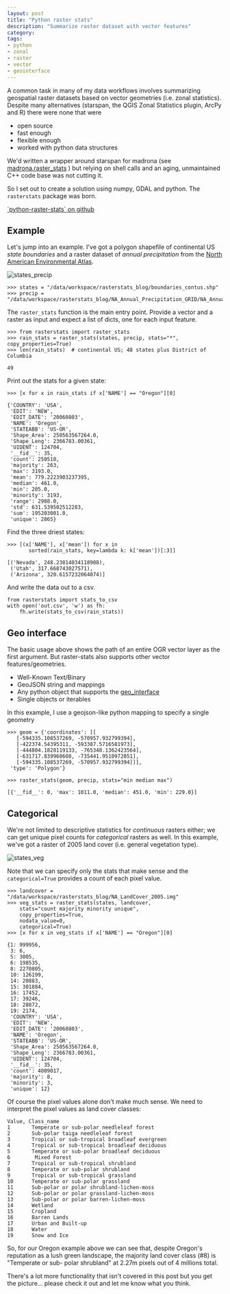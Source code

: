 ```yaml
---
layout: post
title: "Python raster stats"
description: "Summarize raster dataset with vector features"
category: 
tags:
- python
- zonal
- raster
- vector
- geointerface
---
```


A common task in many of my data workflows involves summarizing geospatial
raster datasets based on vector geometries (i.e. zonal statistics). Despite many
alternatives (starspan, the QGIS Zonal Statistics plugin, ArcPy and R) there
were none that were

* open source
* fast enough
* flexible enough
* worked with python data structures

We'd written a wrapper around starspan for madrona (see [madrona.raster_stats](https://github.com/Ecotrust/madrona/blob/master/docs/raster_stats.rst) ) but
relying on shell calls and an aging, unmaintained C++ code base was not cutting
it.

So I set out to create a solution using numpy, GDAL and python. The
`rasterstats` package was born. 

<p><a href="https://github.com/perrygeo/python-raster-stats" class="btn btn-primary">`python-raster-stats` on github</a></p>

## Example
Let's jump into an example. I've got a polygon shapefile of continental US
*state boundaries* and a raster dataset of *annual precipitation* from the
[North American Environmental
Atlas](http://www.cec.org/Page.asp?PageID=924&amp;ContentID=2336).

![states_precip](/assets/img/states_precip.jpeg)


    >>> states = "/data/workspace/rasterstats_blog/boundaries_contus.shp"
    >>> precip = "/data/workspace/rasterstats_blog/NA_Annual_Precipitation_GRID/NA_Annual_Precipitation/data/na_anprecip/hdr.adf"

The `raster_stats` function is the main entry point. Provide a vector and a
raster as input and expect a list of dicts, one for each input feature.


    >>> from rasterstats import raster_stats
    >>> rain_stats = raster_stats(states, precip, stats="*", copy_properties=True)
    >>> len(rain_stats)  # continental US; 48 states plus District of Columbia

    49


Print out the stats for a given state:


    >>> [x for x in rain_stats if x['NAME'] == "Oregon"][0]

    {'COUNTRY': 'USA',
     'EDIT': 'NEW',
     'EDIT_DATE': '20060803',
     'NAME': 'Oregon',
     'STATEABB': 'US-OR',
     'Shape_Area': 250563567264.0,
     'Shape_Leng': 2366783.00361,
     'UIDENT': 124704,
     '__fid__': 35,
     'count': 250510,
     'majority': 263,
     'max': 3193.0,
     'mean': 779.2223903237395,
     'median': 461.0,
     'min': 205.0,
     'minority': 3193,
     'range': 2988.0,
     'std': 631.539502512283,
     'sum': 195203001.0,
     'unique': 2865}



Find the three driest states:


    >>> [(x['NAME'], x['mean']) for x in 
           sorted(rain_stats, key=lambda k: k['mean'])[:3]]

    [('Nevada', 248.23814034118908),
     ('Utah', 317.668743027571),
     ('Arizona', 320.6157232064074)]


And write the data out to a csv.


    from rasterstats import stats_to_csv
    with open('out.csv', 'w') as fh:
        fh.write(stats_to_csv(rain_stats))


## Geo interface
The basic usage above shows the path of an entire OGR vector layer as the first argument. But raster-stats
also supports other vector features/geometries.

* Well-Known Text/Binary
* GeoJSON string and mappings
* Any python object that supports the [geo_interface](https://gist.github.com/sgillies/2217756)
* Single objects or iterables

In this example, I use a geojson-like python mapping to specify a single geometry

    >>> geom = {'coordinates': [[
       [-594335.108537269, -570957.932799394],
       [-422374.54395311, -593387.5716581973],
       [-444804.1828119133, -765348.1362423564],
       [-631717.839968608, -735441.9510972851],
       [-594335.108537269, -570957.932799394]]],
     'type': 'Polygon'}
 
    >>> raster_stats(geom, precip, stats="min median max")
 
    [{'__fid__': 0, 'max': 1011.0, 'median': 451.0, 'min': 229.0}]

## Categorical

We're not limited to descriptive statistics for *continuous* rasters either; we
can get unique pixel counts for *categorical* rasters as well. In this example,
we've got a raster of 2005 land cover (i.e. general vegetation type). 

![states_veg](/assets/img/states_veg.jpeg)

Note that
we can specify only the stats that make sense and the `categorical=True`
provides a count of each pixel value.


    >>> landcover = "/data/workspace/rasterstats_blog/NA_LandCover_2005.img"
    >>> veg_stats = raster_stats(states, landcover, 
        stats="count majority minority unique",
        copy_properties=True,
        nodata_value=0,
        categorical=True)
    >>> [x for x in veg_stats if x['NAME'] == "Oregon"][0]

    {1: 999956,
     3: 6,
     5: 3005,
     6: 198535,
     8: 2270805,
     10: 126199,
     14: 20883,
     15: 301884,
     16: 17452,
     17: 39246,
     18: 28872,
     19: 2174,
     'COUNTRY': 'USA',
     'EDIT': 'NEW',
     'EDIT_DATE': '20060803',
     'NAME': 'Oregon',
     'STATEABB': 'US-OR',
     'Shape_Area': 250563567264.0,
     'Shape_Leng': 2366783.00361,
     'UIDENT': 124704,
     '__fid__': 35,
     'count': 4009017,
     'majority': 8,
     'minority': 3,
     'unique': 12}

Of course the pixel values alone don't make much sense. We need to interpret the
pixel values as land cover classes:

    Value, Class_name
    1       Temperate or sub-polar needleleaf forest
    2       Sub-polar taiga needleleaf forest
    3       Tropical or sub-tropical broadleaf evergreen
    4       Tropical or sub-tropical broadleaf deciduous
    5       Temperate or sub-polar broadleaf deciduous
    6        Mixed Forest
    7       Tropical or sub-tropical shrubland
    8       Temperate or sub-polar shrubland
    9       Tropical or sub-tropical grassland
    10      Temperate or sub-polar grassland
    11      Sub-polar or polar shrubland-lichen-moss
    12      Sub-polar or polar grassland-lichen-moss
    13      Sub-polar or polar barren-lichen-moss
    14      Wetland
    15      Cropland
    16      Barren Lands
    17      Urban and Built-up
    18      Water
    19      Snow and Ice

So, for our Oregon example above we can see that, despite Oregon's reputation as
a lush green landscape, the majority land cover class (#8) is "Temperate or sub-
polar shrubland" at 2.27m pixels out of 4 millions total.


There's a lot more functionality that isn't covered in this post but you get the 
picture... please check it out and let me know what you think. 
